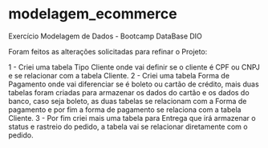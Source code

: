 # modelagem_ecommerce
Exercício Modelagem de Dados - Bootcamp DataBase DIO

Foram feitos as alterações solicitadas para refinar o Projeto:

1 - Criei uma tabela Tipo Cliente onde vai definir se o cliente é CPF ou CNPJ e se relacionar com a tabela Cliente.
2 - Criei uma tabela Forma de Pagamento onde vai diferenciar se é boleto ou cartão de crédito, mais duas tabelas foram criadas para armazenar os dados do cartão e os dados do banco, caso seja boleto, as duas tabelas se relacionam com a Forma de pagamento e por fim a forma de pagamento se relaciona com a tabela Cliente.
3 - Por fim criei mais uma tabela para Entrega que irá armazenar o status e rastreio do pedido, a tabela vai se relacionar diretamente com o pedido.
